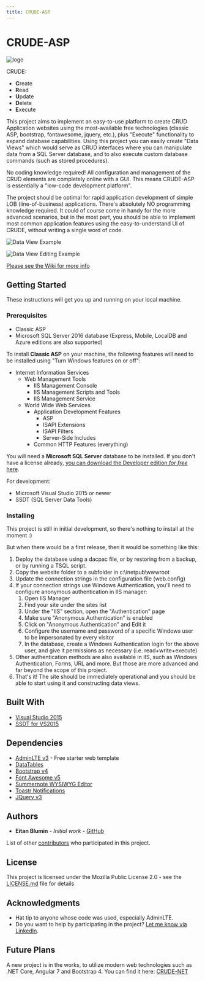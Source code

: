 ```yaml
---
title: CRUDE-ASP
---
```

# CRUDE-ASP

![logo](docs/favicon.png "CRUDE ASP Logo")

CRUDE:

- **C**reate
- **R**ead
- **U**pdate
- **D**elete
- **E**xecute

This project aims to implement an easy-to-use platform to create CRUD Application websites using the most-available free technologies (classic ASP, bootstrap, fontawesome, jquery, etc.), plus "Execute" functionality to expand database capabilities.
Using this project you can easily create "Data Views" which would serve as CRUD interfaces where you can manipulate data from a SQL Server database, and to also execute custom database commands (such as stored procedures).

No coding knowledge required! All configuration and management of the CRUD elements are completely online with a GUI. This means CRUDE-ASP is essentially a "low-code development platform".

The project should be optimal for rapid application development of simple LOB (line-of-business) applications.
There's absolutely NO programming knowledge required.
It could of course come in handy for the more advanced scenarios, but in the most part, you should be able to implement most common application features using the easy-to-understand UI of CRUDE, without writing a single word of code.

![Data View Example](docs/images/dataview_basic_toastr.png "Featuring angular datatables and toastr notifications")

![Data View Editing Example](docs/images/dataview_editing.png "Bootstrap Modals are supported")

[Please see the Wiki for more info](https://github.com/EitanBlumin/CRUDE-ASP/wiki)

## Getting Started

These instructions will get you up and running on your local machine.

### Prerequisites

- Classic ASP
- Microsoft SQL Server 2016 database (Express, Mobile, LocalDB and Azure editions are also supported)

To install **Classic ASP** on your machine, the following features will need to be installed using "Turn Windows features on or off":
- Internet Information Services
  - Web Management Tools
    - IIS Management Console
    - IIS Management Scripts and Tools
    - IIS Management Service
  - World Wide Web Services
    - Application Development Features
      - ASP
 	  - ISAPI Extensions
 	  - ISAPI Filters
 	  - Server-Side Includes
    - Common HTTP Features (everything)

You will need a **Microsoft SQL Server** database to be installed.
If you don't have a license already, [you can download the Developer edition *for free* here](https://www.microsoft.com/en-us/sql-server/sql-server-downloads).

For development:

- Microsoft Visual Studio 2015 or newer
- SSDT (SQL Server Data Tools)

### Installing

This project is still in initial development, so there's nothing to install at the moment :)

But when there would be a first release, then it would be something like this:

1. Deploy the database using a dacpac file, or by restoring from a backup, or by running a TSQL script.
2. Copy the website folder to a subfolder in c:\inetpub\wwwroot
3. Update the connection strings in the configuration file (web.config)
4. If your connection strings use Windows Authentication, you'll need to configure anonymous authentication in IIS manager:
    1. Open IIS Manager
    2. Find your site under the sites list
    3. Under the "IIS" section, open the "Authentication" page
    4. Make sure "Anonymous Authentication" is enabled
    5. Click on "Anonymous Authentication" and Edit it
    6. Configure the username and password of a specific Windows user to be impersonated by every visitor
    7. In the database, create a Windows Authentication login for the above user, and give it permissions as necessary (i.e. read+write+execute)
5. Other authentication methods are also available in IIS, such as Windows Authentication, Forms, URL and more. But those are more advanced and far beyond the scope of this project.
6. That's it! The site should be immediately operational and you should be able to start using it and constructing data views.

## Built With

* [Visual Studio 2015](https://visualstudio.microsoft.com/vs/older-downloads/)
* [SSDT for VS2015](https://docs.microsoft.com/en-us/sql/ssdt/previous-releases-of-sql-server-data-tools-ssdt-and-ssdt-bi)

## Dependencies

* [AdminLTE v3](https://adminlte.io/) - Free starter web template
* [DataTables](https://www.datatables.net/)
* [Bootstrap v4](http://getbootstrap.com)
* [Font Awesome v5](https://www.fontawesome.com)
* [Summernote WYSIWYG Editor](https://summernote.org/)
* [Toastr Notifications](https://github.com/CodeSeven/toastr)
* [JQuery v3](https://jquery.com/)

## Authors

* **Eitan Blumin** - *Initial work* - [GitHub](https://github.com/EitanBlumin)

List of other [contributors](https://github.com/EitanBlumin/CRUDE-ASP/graphs/contributors) who participated in this project.

## License

This project is licensed under the Mozilla Public License 2.0 - see the [LICENSE.md](https://github.com/EitanBlumin/CRUDE-ASP/blob/master/LICENSE) file for details

## Acknowledgments

* Hat tip to anyone whose code was used, especially AdminLTE.
* Do you want to help by participating in the project? [Let me know via LinkedIn](https://www.linkedin.com/in/eitanblumin).

## Future Plans

A new project is in the works, to utilize modern web technologies such as .NET Core, Angular 7 and Bootstrap 4.
You can find it here: [CRUDE-NET](https://github.com/EitanBlumin/CRUDE-NET)
